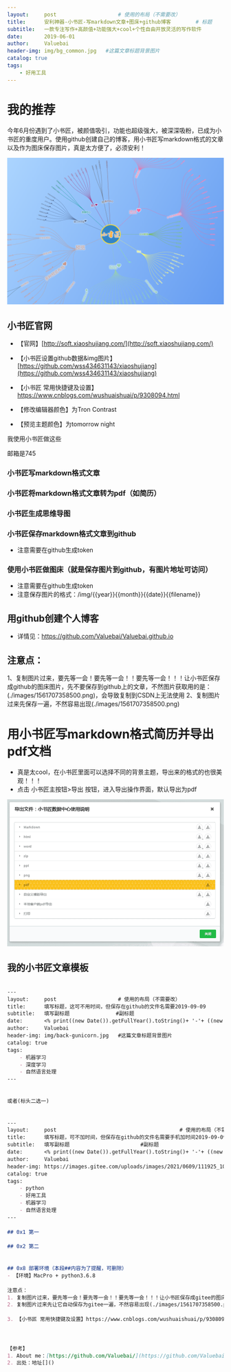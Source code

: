 ```yaml
---
layout:     post					# 使用的布局（不需要改）
title:      安利神器-小书匠-写markdown文章+图床+github博客		# 标题
subtitle:   一款专注写作+高颜值+功能强大+cool+个性自由开放灵活的写作软件    			#副标题
date:       2019-06-01
author:     Valuebai
header-img: img/bg_common.jpg 	#这篇文章标题背景图片
catalog: true
tags:
    - 好用工具
---
```


# 我的推荐

今年6月份遇到了小书匠，被颜值吸引，功能也超级强大，被深深吸粉，已成为小书匠的重度用户。使用github创建自己的博客，用小书匠写markdown格式的文章以及作为图床保存图片，真是太方便了，必须安利！

![enter description here](https://www.github.com/Valuebai/Valuebai.github.io/raw/master/img/201911231574516301551.png)

## 小书匠官网

- 【官网】[http://soft.xiaoshujiang.com/](http://soft.xiaoshujiang.com/)
- 【小书匠设置github数据&img图片】[https://github.com/wss434631143/xiaoshujiang](https://github.com/wss434631143/xiaoshujiang)
- 【小书匠 常用快捷键及设置】https://www.cnblogs.com/wushuaishuai/p/9308094.html

- 【修改编辑器颜色】为Tron Contrast
- 【预览主题颜色】为tomorrow night

我使用小书匠做这些

邮箱是745

### 小书匠写markdown格式文章

### 小书匠将markdown格式文章转为pdf（如简历）

### 小书匠生成思维导图

### 小书匠保存markdown格式文章到github
- 注意需要在github生成token

### 使用小书匠做图床（就是保存图片到github，有图片地址可访问）
- 注意需要在github生成token
- 注意保存图片的格式：/img/{{year}}{{month}}{{date}}{{filename}}


## 用github创建个人博客

- 详情见：https://github.com/Valuebai/Valuebai.github.io



## 注意点：
1、复制图片过来，要先等一会！要先等一会！！要先等一会！！！让小书匠保存成github的图床图片，先不要保存到github上的文章，不然图片获取用的是：(./images/1561707358500.png)，会导致复制到CSDN上无法使用
2、复制图片过来先保存一遍，不然容易出现(./images/1561707358500.png)


# 用小书匠写markdown格式简历并导出pdf文档

- 真是太cool，在小书匠里面可以选择不同的背景主题，导出来的格式的也很美观！！！
- 点击 小书匠主按钮>导出 按钮，进入导出操作界面，默认导出为pdf

![enter description here](./images/1575801619367.png)

## 我的小书匠文章模板
```md

---
layout:     post					# 使用的布局（不需要改）
title:      填写标题，这可不用时间，但保存在github的文件名需要2019-09-09		# 标题
subtitle:   填写副标题    			#副标题
date:       <% print((new Date()).getFullYear().toString()+ '-'+ ((new Date()).getMonth() + 1).toString() + '-'+ (new Date()).getDate().toString()); %>
author:     Valuebai
header-img: img/back-gunicorn.jpg 	#这篇文章标题背景图片
catalog: true
tags:
    - 机器学习
    - 深度学习
    - 自然语言处理
---


或者(标头二选一)


---
layout:     post                                        # 使用的布局（不需要改）
title:      填写标题，可不加时间，但保存在github的文件名需要手机加时间2019-09-09              # 标题
subtitle:   填写副标题                       #副标题
date:       <% print((new Date()).getFullYear().toString()+ '-'+ ((new Date()).getMonth() + 1).toString() + '-'+ (new Date()).getDate().toString()); %>
author:     Valuebai
header-img: https://images.gitee.com/uploads/images/2021/0609/111925_10d6266f_420440.jpeg       #这篇文章标题背景图片
catalog: true
tags:
    - python
    - 好用工具
    - 机器学习
    - 自然语言处理
---

## 0x1 第一

## 0x2 第二


## 0x8 部署环境（本段##内容为了提醒，可删除）
- 【环境】MacPro + python3.6.8

注意点：
1. 复制图片过来，要先等一会！要先等一会！！要先等一会！！！让小书匠保存成gitee的图床图片，先不要保存到为其他地方的文章，不然图片获取用的是：(./images/1561707358500.png)，会导致复制到CSDN上无法使用
2. 复制图片过来先让它自动保存为gitee一遍，不然容易出现(./images/1561707358500.png)

3. 【小书匠 常用快捷键及设置】https://www.cnblogs.com/wushuaishuai/p/9308094.html



【参考】
1. About me：[https://github.com/Valuebai/](https://github.com/Valuebai/)
2. 出处：地址[]()

```



